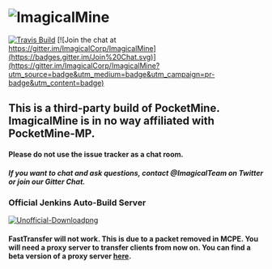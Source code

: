 # ![ImagicalMine](http://i.imgur.com/dPwr1cT.jpg)

[![Travis Build](https://travis-ci.org/ImagicalCorp/ImagicalMine.svg)](https://travis-ci.org/ImagicalCorp/ImagicalMine)
[![Join the chat at https://gitter.im/ImagicalCorp/ImagicalMine](https://badges.gitter.im/Join%20Chat.svg)](https://gitter.im/ImagicalCorp/ImagicalMine?utm_source=badge&utm_medium=badge&utm_campaign=pr-badge&utm_content=badge)

## This is a third-party build of PocketMine. ImagicalMine is in no way affiliated with PocketMine-MP. 

#### Please do not use the issue tracker as a chat room.
##### If you want to chat and ask questions, contact @ImagicalTeam on Twitter or join our Gitter Chat.

### Official Jenkins Auto-Build Server
<a href="http://jenkins.imagicalcorp.ml:8080/job/ImagicalMine/">![Unofficial-Downloadpng](http://s4.postimg.org/8u7blm3r1/imagical.png)</a>

#### FastTransfer will not work. This is due to a packet removed in MCPE. You will need a proxy server to transfer clients from now on. You can find a beta version of a proxy server [here](https://github.com/ImagicalCorp/MCPETransfer).
